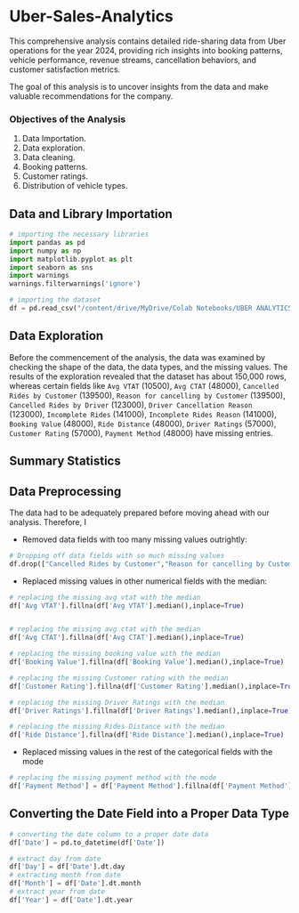 # Uber-Sales-Analytics
This comprehensive analysis contains detailed ride-sharing data from Uber operations for the year 2024, providing rich insights into booking patterns, vehicle performance, revenue streams, cancellation behaviors, and customer satisfaction metrics.

The goal of this analysis is to uncover insights from the data and make valuable recommendations for the company.

### Objectives of the Analysis
1. Data Importation.
2. Data exploration.
3. Data cleaning.
4. Booking patterns.
5. Customer ratings.
6. Distribution of vehicle types.


## Data and Library Importation

 ```python
# importing the necessary libraries
import pandas as pd
import numpy as np
import matplotlib.pyplot as plt
import seaborn as sns
import warnings
warnings.filterwarnings('ignore')
```

```python
# importing the dataset
df = pd.read_csv("/content/drive/MyDrive/Colab Notebooks/UBER ANALYTICS/ncr_ride_bookings.csv")
```

## Data Exploration
Before the commencement of the analysis, the data was examined by checking the shape of the data, the data types, and the missing values. The results of 
the exploration revealed that the dataset has about 150,000 rows, whereas certain fields like `Avg VTAT`	(10500), `Avg CTAT`	(48000), `Cancelled Rides by Customer`	(139500), `Reason for cancelling by Customer`	(139500), `Cancelled Rides by Driver`	(123000), `Driver Cancellation Reason`	(123000), `Incomplete Rides`	(141000), `Incomplete Rides Reason`	(141000), `Booking Value`	(48000), `Ride Distance`	(48000), `Driver Ratings`	(57000), `Customer Rating`	(57000), `Payment Method`	(48000) have missing entries.

## Summary Statistics








## Data Preprocessing
The data had to be adequately prepared before moving ahead with our analysis. Therefore, I
* Removed data fields with too many missing values outrightly:
  
```python
# Dropping off data fields with so much missing values
df.drop(["Cancelled Rides by Customer","Reason for cancelling by Customer","Cancelled Rides by Driver","Driver Cancellation Reason","Incomplete Rides","Incomplete Rides Reason"],axis=1,inplace=True)
```


* Replaced missing values in other numerical fields with the median:

```python
# replacing the missing avg vtat with the median
df['Avg VTAT'].fillna(df['Avg VTAT'].median(),inplace=True)


# replacing the missing avg ctat with the median
df['Avg CTAT'].fillna(df['Avg CTAT'].median(),inplace=True)

# replacing the missing booking value with the median
df['Booking Value'].fillna(df['Booking Value'].median(),inplace=True)

# replacing the missing Customer rating with the median
df['Customer Rating'].fillna(df['Customer Rating'].median(),inplace=True)

# replacing the missing Driver Ratings with the median
df['Driver Ratings'].fillna(df['Driver Ratings'].median(),inplace=True)

# replacing the missing Rides Distance with the median
df['Ride Distance'].fillna(df['Ride Distance'].median(),inplace=True)
```

* Replaced missing values in the rest of the categorical fields with the mode

```python
# replacing the missing payment method with the mode
df['Payment Method'] = df['Payment Method'].fillna(df['Payment Method'].mode()[0])
```

## Converting the Date Field into a Proper Data Type

```python
# converting the date column to a proper date data
df['Date'] = pd.to_datetime(df['Date'])

# extract day from date
df['Day'] = df['Date'].dt.day
# extracting month from date
df['Month'] = df['Date'].dt.month
# extract year from date
df['Year'] = df['Date'].dt.year
```
